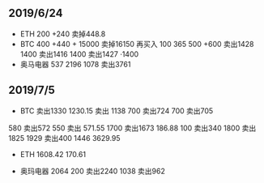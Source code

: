 ## 2019/6/24

- ETH 200 +240 卖掉448.8
- BTC 400 +440 + 15000 卖掉16150 再买入 100 365 500 +600 卖出1428 1400
  卖出1416 1400 卖出1427 ·1400
- 奥马电器 537 2196 1078 卖出3761 


## 2019/7/5

- BTC 卖出1330 1230.15 卖出 1138 700 卖出724 700 卖出705

580 卖出572 550 卖出 571.55 1700 卖出1673 186.88 100 卖出340 1800 卖出1825
1929 卖出400 1446 3629.95

- ETH 1608.42 170.61

- 奥玛电器 2064 200 卖出2240 1038 卖出962